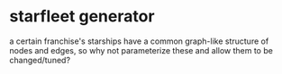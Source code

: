# starfleet generator

a certain franchise's starships have a common graph-like structure of nodes and edges, so why not parameterize these and allow them to be changed/tuned?